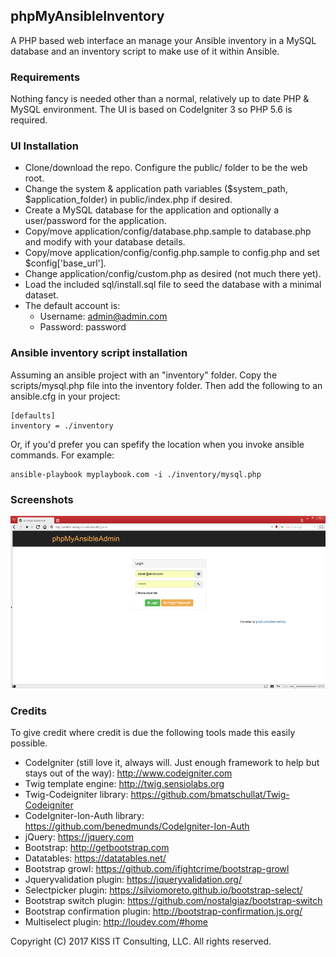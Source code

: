 
## phpMyAnsibleInventory

A PHP based web interface an manage your Ansible inventory in a MySQL database and an inventory script to make use of it within Ansible.

### Requirements

Nothing fancy is needed other than a normal, relatively up to date PHP & MySQL environment.  The UI is based on CodeIgniter 3 so PHP 5.6 is required.

### UI Installation

* Clone/download the repo.  Configure the public/ folder to be the web root.
* Change the system & application path variables ($system_path, $application_folder) in public/index.php if desired.
* Create a MySQL database for the application and optionally a user/password for the application.
* Copy/move application/config/database.php.sample to database.php and modify with your database details.
* Copy/move application/config/config.php.sample to config.php and set $config['base_url'].
* Change application/config/custom.php as desired (not much there yet).
* Load the included sql/install.sql file to seed the database with a minimal dataset.
* The default account is:
  * Username: admin@admin.com 
  * Password: password

### Ansible inventory script installation

Assuming an ansible project with an "inventory" folder.  Copy the scripts/mysql.php file into the inventory folder.  Then add the following to an ansible.cfg in your project:
```
[defaults]
inventory = ./inventory
```

Or, if you'd prefer you can spefify the location when you invoke ansible commands.  For example:
```
ansible-playbook myplaybook.com -i ./inventory/mysql.php
```

### Screenshots
![1login](/screenshots/1login.png?raw=true "Login")


### Credits

To give credit where credit is due the following tools made this easily possible.

* CodeIgniter (still love it, always will.  Just enough framework to help but stays out of the way): http://www.codeigniter.com
* Twig template engine: http://twig.sensiolabs.org
* Twig-Codeigniter library: https://github.com/bmatschullat/Twig-Codeigniter
* CodeIgniter-Ion-Auth library: https://github.com/benedmunds/CodeIgniter-Ion-Auth
* jQuery: https://jquery.com
* Bootstrap: http://getbootstrap.com
* Datatables: https://datatables.net/
* Bootstrap growl: https://github.com/ifightcrime/bootstrap-growl
* Jqueryvalidation plugin: https://jqueryvalidation.org/
* Selectpicker plugin: https://silviomoreto.github.io/bootstrap-select/
* Bootstrap switch plugin: https://github.com/nostalgiaz/bootstrap-switch
* Bootstrap confirmation plugin: http://bootstrap-confirmation.js.org/
* Multiselect plugin: http://loudev.com/#home


Copyright (C) 2017 KISS IT Consulting, LLC.  All rights reserved.